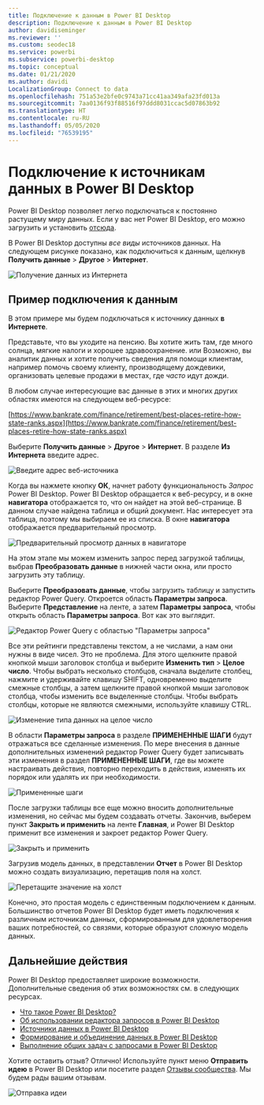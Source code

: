 ```yaml
---
title: Подключение к данным в Power BI Desktop
description: Подключение к данным в Power BI Desktop
author: davidiseminger
ms.reviewer: ''
ms.custom: seodec18
ms.service: powerbi
ms.subservice: powerbi-desktop
ms.topic: conceptual
ms.date: 01/21/2020
ms.author: davidi
LocalizationGroup: Connect to data
ms.openlocfilehash: 751a53e2bfe0c9743a71cc41aa349afa23fd013a
ms.sourcegitcommit: 7aa0136f93f88516f97ddd8031ccac5d07863b92
ms.translationtype: HT
ms.contentlocale: ru-RU
ms.lasthandoff: 05/05/2020
ms.locfileid: "76539195"
---
```

# <a name="connect-to-data-sources-in-power-bi-desktop"></a>Подключение к источникам данных в Power BI Desktop

Power BI Desktop позволяет легко подключаться к постоянно растущему миру данных. Если у вас нет Power BI Desktop, его можно загрузить и установить [отсюда](https://go.microsoft.com/fwlink/?LinkID=521662).

В Power BI Desktop доступны *все виды* источников данных. На следующем рисунке показано, как подключиться к данным, щелкнув **Получить данные** > **Другое** > **Интернет**.

![Получение данных из Интернета](media/desktop-connect-to-data/get-data-from-the-web.png)

## <a name="example-of-connecting-to-data"></a>Пример подключения к данным

В этом примере мы будем подключаться к источнику данных **в Интернете**.

Представьте, что вы уходите на пенсию. Вы хотите жить там, где много солнца, мягкие налоги и хорошее здравоохранение. или Возможно, вы аналитик данных и хотите получить сведения для помощи клиентам, например помочь своему клиенту, производящему дождевики, организовать целевые продажи в местах, где *часто* идут дожди.

В любом случае интересующие вас данные в этих и многих других областях имеются на следующем веб-ресурсе:

[https://www.bankrate.com/finance/retirement/best-places-retire-how-state-ranks.aspx](https://www.bankrate.com/finance/retirement/best-places-retire-how-state-ranks.aspx)

Выберите **Получить данные** > **Другое** > **Интернет**. В разделе **Из Интернета** введите адрес.

![Введите адрес веб-источника](media/desktop-connect-to-data/connecttodata_3.png)

Когда вы нажмете кнопку **ОК**, начнет работу функциональность *Запрос* Power BI Desktop. Power BI Desktop обращается к веб-ресурсу, и в окне **навигатора** отображается то, что он найдет на этой веб-странице. В данном случае найдена таблица и общий документ. Нас интересует эта таблица, поэтому мы выбираем ее из списка. В окне **навигатора** отображается предварительный просмотр.

![Предварительный просмотр данных в навигаторе](media/desktop-connect-to-data/datasources_fromnavigatordialog.png)

На этом этапе мы можем изменить запрос перед загрузкой таблицы, выбрав **Преобразовать данные** в нижней части окна, или просто загрузить эту таблицу.

Выберите **Преобразовать данные**, чтобы загрузить таблицу и запустить редактор Power Query. Откроется область **Параметры запроса**. Выберите **Представление** на ленте, а затем **Параметры запроса**, чтобы открыть область **Параметры запроса**. Вот как это выглядит.

![Редактор Power Query с областью "Параметры запроса"](media/desktop-connect-to-data/designer_gsg_editquery.png)

Все эти рейтинги представлены текстом, а не числами, а нам они нужны в виде чисел. Это не проблема. Для этого щелкните правой кнопкой мыши заголовок столбца и выберите **Изменить тип** > **Целое число**. Чтобы выбрать несколько столбцов, сначала выделите столбец, нажмите и удерживайте клавишу SHIFT, одновременно выделите смежные столбцы, а затем щелкните правой кнопкой мыши заголовок столбца, чтобы изменить все выделенные столбцы. Чтобы выбрать столбцы, которые не являются смежными, используйте клавишу CTRL.

![Изменение типа данных на целое число](media/desktop-connect-to-data/designer_gsg_changedatatype.png)

В области **Параметры запроса** в разделе **ПРИМЕНЕННЫЕ ШАГИ** будут отражаться все сделанные изменения. По мере внесения в данные дополнительных изменений редактор Power Query будет записывать эти изменения в раздел **ПРИМЕНЕННЫЕ ШАГИ**, где вы можете настраивать действия, повторно переходить в действия, изменять их порядок или удалять их при необходимости.

![Примененные шаги](media/desktop-connect-to-data/designer_gsg_appliedsteps_changedtype.png)

После загрузки таблицы все еще можно вносить дополнительные изменения, но сейчас мы будем создавать отчеты. Закончив, выберем пункт **Закрыть и применить** на ленте **Главная**, и Power BI Desktop применит все изменения и закроет редактор Power Query.

![Закрыть и применить](media/desktop-connect-to-data/connecttodata_closenload.png)

Загрузив модель данных, в представлении **Отчет** в Power BI Desktop можно создать визуализацию, перетащив поля на холст.

![Перетащите значение на холст](media/desktop-connect-to-data/connecttodata_dragontoreportview.png)

Конечно, это простая модель с единственным подключением к данным. Большинство отчетов Power BI Desktop будет иметь подключения к различным источникам данных, сформированным для удовлетворения ваших потребностей, со связями, которые образуют сложную модель данных.

## <a name="next-steps"></a>Дальнейшие действия
Power BI Desktop предоставляет широкие возможности. Дополнительные сведения об этих возможностях см. в следующих ресурсах.

* [Что такое Power BI Desktop?](desktop-what-is-desktop.md)
* [Об использовании редактора запросов в Power BI Desktop](desktop-query-overview.md)
* [Источники данных в Power BI Desktop](desktop-data-sources.md)
* [Формирование и объединение данных в Power BI Desktop](desktop-shape-and-combine-data.md)
* [Выполнение общих задач с запросами в Power BI Desktop](desktop-common-query-tasks.md)   

Хотите оставить отзыв? Отлично! Используйте пункт меню **Отправить идею** в Power BI Desktop или посетите раздел [Отзывы сообщества](https://community.powerbi.com/t5/Community-Feedback/bd-p/community-feedback). Мы будем рады вашим отзывам.

![Отправка идеи](media/desktop-connect-to-data/sendfeedback.png)

